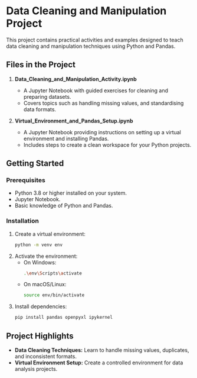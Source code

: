 
# Data Cleaning and Manipulation Project

This project contains practical activities and examples designed to teach data cleaning and manipulation techniques using Python and Pandas.

## Files in the Project

1. **Data_Cleaning_and_Manipulation_Activity.ipynb**  
   - A Jupyter Notebook with guided exercises for cleaning and preparing datasets.  
   - Covers topics such as handling missing values, and standardising data formats.

2. **Virtual_Environment_and_Pandas_Setup.ipynb**  
   - A Jupyter Notebook providing instructions on setting up a virtual environment and installing Pandas.  
   - Includes steps to create a clean workspace for your Python projects.


## Getting Started

### Prerequisites
- Python 3.8 or higher installed on your system.
- Jupyter Notebook.
- Basic knowledge of Python and Pandas.

### Installation

1. Create a virtual environment:
   ```bash
   python -m venv env
   ```
2. Activate the environment:
   - On Windows:
     ```bash
     .\env\Scripts\activate
     ```
   - On macOS/Linux:
     ```bash
     source env/bin/activate
     ```
3. Install dependencies:
   ```bash
   pip install pandas openpyxl ipykernel
   ```


## Project Highlights

- **Data Cleaning Techniques:** Learn to handle missing values, duplicates, and inconsistent formats.
- **Virtual Environment Setup:** Create a controlled environment for data analysis projects.
